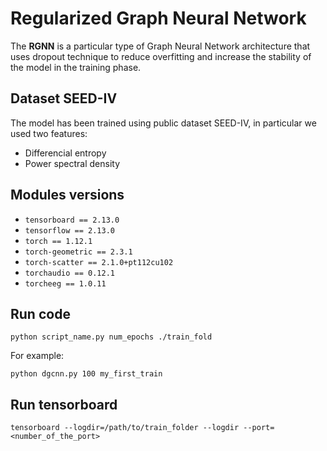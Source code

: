 # Regularized Graph Neural Network
The **RGNN** is a particular type of Graph Neural Network architecture that uses dropout technique to reduce overfitting and increase the stability of the model in the training phase.


## Dataset SEED-IV
The model has been trained using public dataset SEED-IV, in particular we used two features:
* Differencial entropy
* Power spectral density

## Modules versions
* ```tensorboard == 2.13.0```
* ```tensorflow == 2.13.0```
* ```torch == 1.12.1```
* ```torch-geometric == 2.3.1```
* ```torch-scatter == 2.1.0+pt112cu102```
* ```torchaudio == 0.12.1```
* ```torcheeg == 1.0.11```

## Run code
```
python script_name.py num_epochs ./train_fold
```
For example:
```
python dgcnn.py 100 my_first_train
```
## Run tensorboard
```
tensorboard --logdir=/path/to/train_folder --logdir --port=<number_of_the_port>
```


